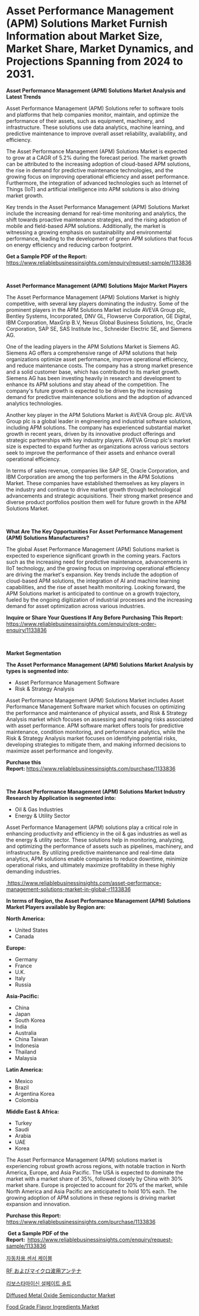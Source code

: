 <p><h1>Asset Performance Management (APM) Solutions Market Furnish Information about Market Size, Market Share, Market Dynamics, and Projections Spanning from 2024 to 2031.</h1></p><p><strong>Asset Performance Management (APM) Solutions Market Analysis and Latest Trends</strong></p>
<p><p>Asset Performance Management (APM) Solutions refer to software tools and platforms that help companies monitor, maintain, and optimize the performance of their assets, such as equipment, machinery, and infrastructure. These solutions use data analytics, machine learning, and predictive maintenance to improve overall asset reliability, availability, and efficiency.</p><p>The Asset Performance Management (APM) Solutions Market is expected to grow at a CAGR of 5.2% during the forecast period. The market growth can be attributed to the increasing adoption of cloud-based APM solutions, the rise in demand for predictive maintenance technologies, and the growing focus on improving operational efficiency and asset performance. Furthermore, the integration of advanced technologies such as Internet of Things (IoT) and artificial intelligence into APM solutions is also driving market growth.</p><p>Key trends in the Asset Performance Management (APM) Solutions Market include the increasing demand for real-time monitoring and analytics, the shift towards proactive maintenance strategies, and the rising adoption of mobile and field-based APM solutions. Additionally, the market is witnessing a growing emphasis on sustainability and environmental performance, leading to the development of green APM solutions that focus on energy efficiency and reducing carbon footprint.</p></p>
<p><strong>Get a Sample PDF of the Report:&nbsp;</strong> <a href="https://www.reliablebusinessinsights.com/enquiry/request-sample/1133836">https://www.reliablebusinessinsights.com/enquiry/request-sample/1133836</a></p>
<p>&nbsp;</p>
<p><strong>Asset Performance Management (APM) Solutions Major Market Players</strong></p>
<p><p>The Asset Performance Management (APM) Solutions Market is highly competitive, with several key players dominating the industry. Some of the prominent players in the APM Solutions Market include AVEVA Group plc, Bentley Systems, Incorporated, DNV GL, Flowserve Corporation, GE Digital, IBM Corporation, MaxGrip B.V, Nexus Global Business Solutions, Inc, Oracle Corporation, SAP SE, SAS Institute Inc., Schneider Electric SE, and Siemens AG.</p><p>One of the leading players in the APM Solutions Market is Siemens AG. Siemens AG offers a comprehensive range of APM solutions that help organizations optimize asset performance, improve operational efficiency, and reduce maintenance costs. The company has a strong market presence and a solid customer base, which has contributed to its market growth. Siemens AG has been investing heavily in research and development to enhance its APM solutions and stay ahead of the competition. The company's future growth is expected to be driven by the increasing demand for predictive maintenance solutions and the adoption of advanced analytics technologies.</p><p>Another key player in the APM Solutions Market is AVEVA Group plc. AVEVA Group plc is a global leader in engineering and industrial software solutions, including APM solutions. The company has experienced substantial market growth in recent years, driven by its innovative product offerings and strategic partnerships with key industry players. AVEVA Group plc's market size is expected to expand further as organizations across various sectors seek to improve the performance of their assets and enhance overall operational efficiency.</p><p>In terms of sales revenue, companies like SAP SE, Oracle Corporation, and IBM Corporation are among the top performers in the APM Solutions Market. These companies have established themselves as key players in the industry and continue to drive market growth through technological advancements and strategic acquisitions. Their strong market presence and diverse product portfolios position them well for future growth in the APM Solutions Market.</p></p>
<p>&nbsp;</p>
<p><strong>What Are The Key Opportunities For Asset Performance Management (APM) Solutions Manufacturers?</strong></p>
<p><p>The global Asset Performance Management (APM) Solutions market is expected to experience significant growth in the coming years. Factors such as the increasing need for predictive maintenance, advancements in IIoT technology, and the growing focus on improving operational efficiency are driving the market's expansion. Key trends include the adoption of cloud-based APM solutions, the integration of AI and machine learning capabilities, and the rise of asset health monitoring. Looking forward, the APM Solutions market is anticipated to continue on a growth trajectory, fueled by the ongoing digitization of industrial processes and the increasing demand for asset optimization across various industries.</p></p>
<p><strong>Inquire or Share Your Questions If Any Before Purchasing This Report:</strong> <a href="https://www.reliablebusinessinsights.com/enquiry/pre-order-enquiry/1133836">https://www.reliablebusinessinsights.com/enquiry/pre-order-enquiry/1133836</a></p>
<p>&nbsp;</p>
<p><strong>Market Segmentation</strong></p>
<p><strong>The Asset Performance Management (APM) Solutions Market Analysis by types is segmented into:</strong></p>
<p><ul><li>Asset Performance Management Software</li><li>Risk & Strategy Analysis</li></ul></p>
<p><p>Asset Performance Management (APM) Solutions Market includes Asset Performance Management Software market which focuses on optimizing the performance and maintenance of physical assets, and Risk & Strategy Analysis market which focuses on assessing and managing risks associated with asset performance. APM software market offers tools for predictive maintenance, condition monitoring, and performance analytics, while the Risk & Strategy Analysis market focuses on identifying potential risks, developing strategies to mitigate them, and making informed decisions to maximize asset performance and longevity.</p></p>
<p><strong>Purchase this Report:&nbsp;</strong><a href="https://www.reliablebusinessinsights.com/purchase/1133836">https://www.reliablebusinessinsights.com/purchase/1133836</a></p>
<p>&nbsp;</p>
<p><strong>The Asset Performance Management (APM) Solutions Market Industry Research by Application is segmented into:</strong></p>
<p><ul><li>Oil & Gas Industries</li><li>Energy & Utility Sector</li></ul></p>
<p><p>Asset Performance Management (APM) solutions play a critical role in enhancing productivity and efficiency in the oil & gas industries as well as the energy & utility sector. These solutions help in monitoring, analyzing, and optimizing the performance of assets such as pipelines, machinery, and infrastructure. By utilizing predictive maintenance and real-time data analytics, APM solutions enable companies to reduce downtime, minimize operational risks, and ultimately maximize profitability in these highly demanding industries.</p></p>
<p><a href="https://www.reliablebusinessinsights.com/asset-performance-management-solutions-market-in-global-r1133836">&nbsp;https://www.reliablebusinessinsights.com/asset-performance-management-solutions-market-in-global-r1133836</a></p>
<p><strong>In terms of Region, the Asset Performance Management (APM) Solutions Market Players available by Region are:</strong></p>
<p>
    <p> <strong> North America: </strong>
        <ul>
            <li>United States</li>
            <li>Canada</li>
        </ul>
        </p> 
    <p> <strong> Europe: </strong>
        <ul>
            <li>Germany</li>
            <li>France</li>
            <li>U.K.</li>
            <li>Italy</li>
            <li>Russia</li>
        </ul>
        </p> 
    <p> <strong> Asia-Pacific: </strong>
        <ul>
            <li>China</li>
            <li>Japan</li>
            <li>South Korea</li>
            <li>India</li>
            <li>Australia</li>
            <li>China Taiwan</li>
            <li>Indonesia</li>
            <li>Thailand</li>
            <li>Malaysia</li>
        </ul>
        </p> 
    <p> <strong> Latin America: </strong>
        <ul>
            <li>Mexico</li>
            <li>Brazil</li>
            <li>Argentina Korea</li>
            <li>Colombia</li>
        </ul>
        </p> 
    <p> <strong> Middle East & Africa: </strong>
        <ul>
            <li>Turkey</li>
            <li>Saudi</li>
            <li>Arabia</li>
            <li>UAE</li>
            <li>Korea</li>
        </ul>
    </p>
    </p>
<p><p>The Asset Performance Management (APM) solutions market is experiencing robust growth across regions, with notable traction in North America, Europe, and Asia Pacific. The USA is expected to dominate the market with a market share of 35%, followed closely by China with 30% market share. Europe is projected to account for 20% of the market, while North America and Asia Pacific are anticipated to hold 10% each. The growing adoption of APM solutions in these regions is driving market expansion and innovation.</p></p>
<p><strong>Purchase this Report: </strong><a href="https://www.reliablebusinessinsights.com/purchase/1133836">https://www.reliablebusinessinsights.com/purchase/1133836</a></p>
<p>&nbsp;<strong>Get a Sample PDF of the Report:&nbsp;&nbsp;</strong><a href="https://www.reliablebusinessinsights.com/enquiry/request-sample/1133836">https://www.reliablebusinessinsights.com/enquiry/request-sample/1133836</a></p>
<p><strong></strong></p>
<p><p><a href="https://github.com/Penelolack456456/Market-Research-Report-List-2/blob/main/218101897304.md">자동차용 센서 케이블</a></p><p><a href="https://github.com/VinceMarvin1/Market-Research-Report-List-1/blob/main/7908060103808.md">RF およびマイクロ波用アンテナ</a></p><p><a href="https://github.com/vsr06p4p49/Market-Research-Report-List-2/blob/main/363207397303.md">리보스타마이신 설페이트 솔트</a></p><p><a href="https://issuu.com/reportprime-2/docs/diffused-metal-oxide-semiconductor-market-size-203">Diffused Metal Oxide Semiconductor Market</a></p><p><a href="https://github.com/nicholepatriciadoylenwnrjr0/Market-Research-Report-List-2/blob/main/food-grade-flavor-ingredients-market.md">Food Grade Flavor Ingredients Market</a></p></p>